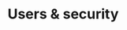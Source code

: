 ---
layout: full.html
algolia: true
title: Users & security
description: Users & security
order: 2100
---